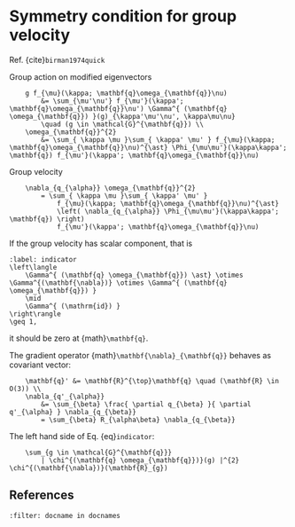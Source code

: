 # Symmetry condition for group velocity

Ref. {cite}`birman1974quick`

Group action on modified eigenvectors
```{math}
    g f_{\mu}(\kappa; \mathbf{q}\omega_{\mathbf{q}}\nu)
        &= \sum_{\mu'\nu'} f_{\mu'}(\kappa'; \mathbf{q}\omega_{\mathbf{q}}\nu') \Gamma^{ (\mathbf{q} \omega_{\mathbf{q}}) }(g)_{\kappa'\mu'\nu', \kappa\mu\nu}
        \quad (g \in \mathcal{G}^{\mathbf{q}}) \\
    \omega_{\mathbf{q}}^{2}
        &= \sum_{ \kappa \mu }\sum_{ \kappa' \mu' } f_{\mu}(\kappa; \mathbf{q}\omega_{\mathbf{q}}\nu)^{\ast} \Phi_{\mu\mu'}(\kappa\kappa'; \mathbf{q}) f_{\mu'}(\kappa'; \mathbf{q}\omega_{\mathbf{q}}\nu)
```

Group velocity
```{math}
    \nabla_{q_{\alpha}} \omega_{\mathbf{q}}^{2}
        = \sum_{ \kappa \mu }\sum_{ \kappa' \mu' }
            f_{\mu}(\kappa; \mathbf{q}\omega_{\mathbf{q}}\nu)^{\ast}
            \left( \nabla_{q_{\alpha}} \Phi_{\mu\mu'}(\kappa\kappa'; \mathbf{q}) \right)
            f_{\mu'}(\kappa'; \mathbf{q}\omega_{\mathbf{q}}\nu)
```

If the group velocity has scalar component, that is
```{math}
:label: indicator
\left\langle
    \Gamma^{ (\mathbf{q} \omega_{\mathbf{q}}) \ast} \otimes \Gamma^{(\mathbf{\nabla})} \otimes \Gamma^{ (\mathbf{q} \omega_{\mathbf{q}}) }
    \mid
    \Gamma^{ (\mathrm{id}) }
\right\rangle
\geq 1,
```
it should be zero at {math}`\mathbf{q}`.

The gradient operator {math}`\mathbf{\nabla}_{\mathbf{q}}` behaves as covariant vector:
```{math}
    \mathbf{q}' &= \mathbf{R}^{\top}\mathbf{q} \quad (\mathbf{R} \in O(3)) \\
    \nabla_{q'_{\alpha}}
        &= \sum_{\beta} \frac{ \partial q_{\beta} }{ \partial q'_{\alpha} } \nabla_{q_{\beta}}
        = \sum_{\beta} R_{\alpha\beta} \nabla_{q_{\beta}}
```

The left hand side of Eq. {eq}`indicator`:
```{math}
    \sum_{g \in \mathcal{G}^{\mathbf{q}}}
        | \chi^{(\mathbf{q} \omega_{\mathbf{q}})}(g) |^{2} \chi^{(\mathbf{\nabla})}(\mathbf{R}_{g})
```

## References

```{bibliography}
:filter: docname in docnames
```
